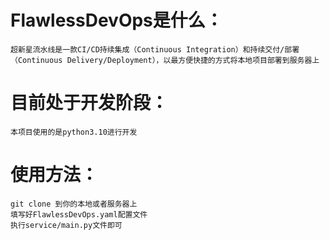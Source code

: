 # FlawlessDevOps是什么：
    超新星流水线是一款CI/CD持续集成（Continuous Integration）和持续交付/部署（Continuous Delivery/Deployment），以最方便快捷的方式将本地项目部署到服务器上

# 目前处于开发阶段：
    本项目使用的是python3.10进行开发
    

# 使用方法：
    git clone 到你的本地或者服务器上
    填写好FlawlessDevOps.yaml配置文件
    执行service/main.py文件即可

